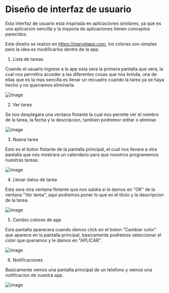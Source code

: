 # Diseño de interfaz de usuario

Esta interfaz de usuario esta inspirada en aplicaciones similares, ya que es una aplicacion sencilla y la mayoria de aplicaciones tienen conceptos parecidos.

Este diseño se realizo en https://marvelapp.com, los colores son simples pero la idea es modificarlos dentro de la app.

1. Lista de tareas

Cuando el usuario ingrese a la app esta sera la primera pantalla que vera, la cual nos permitira acceder a las diferentes cosas que nos brinda, una de ellas que es la mas sencilla es llenar un recuadro cuando la tarea ya se haya hecho y no querramos eliminarla.

![image](https://github.com/DavidMunozd21/PrimerEntregaProyecto/assets/124848367/20dc5439-6864-44ae-96ed-019a47c2f2e6)

2. Ver tarea

Se nos desplegara una ventana flotante la cual nos permite ver el nombre de la tarea, la fecha y la descripcion, tambien podremor editar o eliminar.

![image](https://github.com/DavidMunozd21/PrimerEntregaProyecto/assets/124848367/05ae2b8a-3b28-402a-981d-41c1696fcedd)

3. Nueva tarea

Esto es el boton flotante de la pantalla principal, el cual nos llevara a otra pantalla que nos mostrara un calendario para que nosotros programemos nuestras tareas.

![image](https://github.com/DavidMunozd21/PrimerEntregaProyecto/assets/124848367/cadae628-2f38-4c90-a7e8-34aeb07b126d)

4. Llenar datos de tarea

Esta sera otra ventana flotante que nos saldra si le damos en "OK" de la ventana "Ver tarea", aqui podremos poner lo que es el titulo y la descripcion de la tarea.

![image](https://github.com/DavidMunozd21/PrimerEntregaProyecto/assets/124848367/355482df-eea4-4ac2-98dc-cd26cd21e7cf)

5. Cambio colores de app

Esta pantalla aparecera cuando demos click en el boton "Cambiar color" que aparece en la pantalla principal, basicamente podremos seleccionar el color que queramos y le damos en "APLICAR".

![image](https://github.com/DavidMunozd21/PrimerEntregaProyecto/assets/124848367/0e40cec6-e69c-484e-b50c-9c16441ae94d)

6. Notificaciones

Basicamente vemos una pantalla principal de un telefono y vemos una notificacion de nuestra app.

![image](https://github.com/DavidMunozd21/PrimerEntregaProyecto/assets/124848367/6b48a313-35b3-4289-86ea-93cecd7570a7)







   
